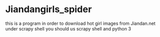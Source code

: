 # Jiandangirls_spider
this is a program in order to download hot girl images from Jiandan.net under scrapy shell
you should us scrapy shell and python 3
